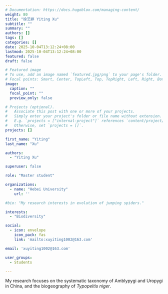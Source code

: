 ```yaml
---
# Documentation: https://docs.hugoblox.com/managing-content/
weight: 80
title: "徐艺婷 Yiting Xu"
subtitle: ""
summary: ""
authors: []
tags: []
categories: []
date: 2025-10-04T13:12:24+08:00
lastmod: 2025-10-04T13:12:24+08:00
featured: false
draft: false

# Featured image
# To use, add an image named `featured.jpg/png` to your page's folder.
# Focal points: Smart, Center, TopLeft, Top, TopRight, Left, Right, BottomLeft, Bottom, BottomRight.
image:
  caption: ""
  focal_point: ""
  preview_only: false

# Projects (optional).
#   Associate this post with one or more of your projects.
#   Simply enter your project's folder or file name without extension.
#   E.g. `projects = ["internal-project"]` references `content/project/deep-learning/index.md`.
#   Otherwise, set `projects = []`.
projects: []

first_name: "Yiting"
last_name: "Xu"

authors:
  - "Yiting Xu"

superuser: false

role: "Master student"

organizations:
  - name: "Hebei University"
    url: ''

#bio: "My research interests in evolution of jumping spiders."

interests:
  - "Biodiversity"

social:
  - icon: envelope
    icon_pack: fas
    link: 'mailto:xuyiting1002@163.com'

email: 'xuyiting1002@163.com'

user_groups:
  - Students

---
```


My research focuses on the systematic taxonomy of Amblypygi and Uropygi in China, and the biogeography of *Typopeltis niger*.